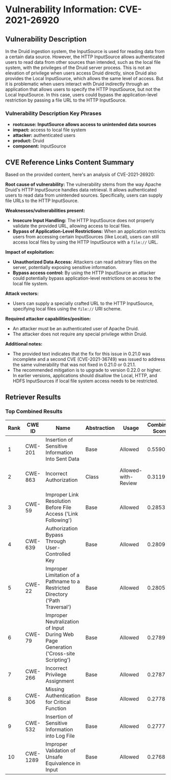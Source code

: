 # Vulnerability Information: CVE-2021-26920

## Vulnerability Description
In the Druid ingestion system, the InputSource is used for reading data from a certain data source. However, the HTTP InputSource allows authenticated users to read data from other sources than intended, such as the local file system, with the privileges of the Druid server process. This is not an elevation of privilege when users access Druid directly, since Druid also provides the Local InputSource, which allows the same level of access. But it is problematic when users interact with Druid indirectly through an application that allows users to specify the HTTP InputSource, but not the Local InputSource. In this case, users could bypass the application-level restriction by passing a file URL to the HTTP InputSource.

### Vulnerability Description Key Phrases
- **rootcause:** **InputSource allows access to unintended data sources**
- **impact:** access to local file system
- **attacker:** authenticated users
- **product:** Druid
- **component:** InputSource

## CVE Reference Links Content Summary
Based on the provided content, here's an analysis of CVE-2021-26920:

**Root cause of vulnerability:**
The vulnerability stems from the way Apache Druid's HTTP InputSource handles data retrieval. It allows authenticated users to read data from unintended sources. Specifically, users can supply file URLs to the HTTP InputSource.

**Weaknesses/vulnerabilities present:**
- **Insecure Input Handling:** The HTTP InputSource does not properly validate the provided URL, allowing access to local files.
- **Bypass of Application-Level Restrictions:** When an application restricts users from accessing certain InputSources (like Local), users can still access local files by using the HTTP InputSource with a `file://` URL.

**Impact of exploitation:**
- **Unauthorized Data Access:** Attackers can read arbitrary files on the server, potentially exposing sensitive information.
- **Bypass access control:** By using the HTTP InputSource an attacker could potentially bypass application-level restrictions on access to the local file system.

**Attack vectors:**
- Users can supply a specially crafted URL to the HTTP InputSource, specifying local files using the `file://` URI scheme.

**Required attacker capabilities/position:**
- An attacker must be an authenticated user of Apache Druid.
- The attacker does not require any special privilege within Druid.

**Additional notes:**
- The provided text indicates that the fix for this issue in 0.21.0 was incomplete and a second CVE (CVE-2021-36749) was issued to address the same vulnerability that was not fixed in 0.21.0 or 0.21.1.
- The recommended mitigation is to upgrade to version 0.22.0 or higher. In earlier versions, applications should disallow the Local, HTTP, and HDFS InputSources if local file system access needs to be restricted.

## Retriever Results

### Top Combined Results

| Rank | CWE ID | Name | Abstraction | Usage | Combined Score | Retrievers | Individual Scores |
|------|--------|------|-------------|-------|---------------|------------|-------------------|
| 1 | CWE-201 | Insertion of Sensitive Information Into Sent Data | Base | Allowed | 0.5590 | sparse, graph | sparse: 0.504, graph: 0.757 |
| 2 | CWE-863 | Incorrect Authorization | Class | Allowed-with-Review | 0.3119 | sparse, graph | sparse: 0.614, graph: 0.503 |
| 3 | CWE-59 | Improper Link Resolution Before File Access ('Link Following') | Base | Allowed | 0.2853 | sparse | sparse: 0.499 |
| 4 | CWE-639 | Authorization Bypass Through User-Controlled Key | Base | Allowed | 0.2809 | sparse | sparse: 0.491 |
| 5 | CWE-22 | Improper Limitation of a Pathname to a Restricted Directory ('Path Traversal') | Base | Allowed | 0.2805 | sparse | sparse: 0.490 |
| 6 | CWE-79 | Improper Neutralization of Input During Web Page Generation ('Cross-site Scripting') | Base | Allowed | 0.2789 | sparse | sparse: 0.488 |
| 7 | CWE-266 | Incorrect Privilege Assignment | Base | Allowed | 0.2787 | sparse | sparse: 0.487 |
| 8 | CWE-306 | Missing Authentication for Critical Function | Base | Allowed | 0.2778 | sparse | sparse: 0.486 |
| 9 | CWE-532 | Insertion of Sensitive Information into Log File | Base | Allowed | 0.2777 | sparse | sparse: 0.486 |
| 10 | CWE-1289 | Improper Validation of Unsafe Equivalence in Input | Base | Allowed | 0.2768 | sparse | sparse: 0.484 |

